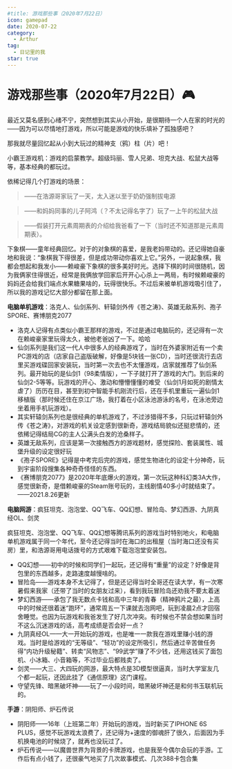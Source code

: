 ```yaml
---
#title: 游戏那些事（2020年7月22日）
icon: gamepad
date: 2020-07-22
category:
  - Arthur
tag:
  - 日记里的我
star: true
---
```

# 游戏那些事（2020年7月22日）🎮

最近又莫名感到心绪不宁，突然想到其实从小开始，是很期待一个人在家的时光的——因为可以尽情地打游戏，所以可能是游戏的快乐填补了孤独感吧？

那我就尽量回忆起从小到大玩过的精神支（鸦）柱（片）吧！

小霸王游戏机：游戏的启蒙教学。超级玛丽、雪人兄弟、坦克大战、松鼠大战等等，基本经典的都玩过。

依稀记得几个打游戏的场景：

> ——在浩源哥家玩了一天，太入迷以至于奶奶强制拔电源

> ——和妈妈同事的儿子阿鸿（？不太记得名字了）玩了一上午的松鼠大战

> ——假装打开元素周期表的介绍给我爸看了一下（当时还不知道那是元素周期表）。

下象棋——童年经典回忆。对于的对象棋的喜爱，是我老妈带动的。还记得她自豪地和我说：“象棋我下得很差，但是成功带动你喜欢上它。”另外，一说起象棋，我都会想起和我发小——赖峻豪下象棋的很多美好时光。选择下棋的时间很随机，因为我俩家住得很近，经常是我俩放学回家后开开心心杀上一两局，有时候赖峻豪的妈妈还会给我们端点水果糖果啥的，玩得很快乐。不过后来被单机游戏吸引住了，所以我的游戏记忆大部分都留在那上面。

**电脑单机游戏**：洛克人、仙剑系列、轩辕剑外传《苍之涛》、英雄无敌系列、孢子SPORE、赛博朋克2077

* 洛克人记得有点类似小霸王那样的游戏，不过是通过电脑玩的，还记得有一次在赖峻豪家里玩得太久，被他老爸凶了一下。哈哈
* 仙剑系列是我们这一代人中很多人的经典游戏了，当时在外婆家附近有一个卖PC游戏的店（店家自己盗版破解，好像是5块钱一张CD），当时还很流行去店里买游戏碟回家安装玩，当时第一次去也不太懂游戏，店家就推荐了仙剑系列。最开始玩的是仙剑1（98柔情版），一下子就打开了游戏的大门。到后来的仙剑2-5等等。玩游戏的开心、激动和懵懵懂懂的难受（仙剑1月如死的剧情太虐了）历历在目，甚至到初中智能手机刚流行后，还在手机里重玩一遍仙剑1移植版（那时候还住在京江广场，我打着在小区泳池游泳的名号，在泳池旁边坐着用手机玩游戏）。
* 其实轩辕剑系列也是很经典的单机游戏了，不过涉猎得不多，只玩过轩辕剑外传《苍之涛》，对游戏的机关设定感到很新奇，游戏结局貌似还挺悲情的，还依稀记得结局CG的主人公满头白发的沧桑样子。
* 英雄无敌系列，应该是第一次接触西方的游戏题材，感觉探险、套装属性、城堡升级的设定很好玩
* 《孢子SPORE》记得是中考完后完的游戏，感觉生物进化的设定十分神奇，玩到宇宙阶段搜集各种奇奇怪怪的东西。
* 《赛博朋克2077》是2020年年底爆火的游戏，第一次玩这种科幻类3A大作，感觉很新奇，是借赖峻豪的Steam账号玩的，主线剧情40多小时就结束了。——2021.8.26更新

**电脑网游**：疯狂坦克、泡泡堂、QQ飞车、QQ幻想、冒险岛、梦幻西游、九阴真经OL、剑灵

疯狂坦克、泡泡堂、QQ飞车、QQ幻想等腾讯系列的游戏当时特别地火，和电脑单机游戏属于同一个年代，至今还记得当时在海口的出租屋（当时海口还没有买房）里，和浩源哥用电话拨号的方式艰难下载泡泡堂安装包。

* QQ幻想——初中的时候和同学们一起玩，还记得有“重量”的设定？好像是背包里的东西越多，走路速度越慢啥的。
* 冒险岛——游戏本身不太记得了，但是还记得当时全哥还在读大学，有一次寒暑假来我家（还带了当时的女朋友过来），看到我玩冒险岛还劝我不要太着迷
* 梦幻西游——承包了我无数点卡钱和高中三年的青春（精神鸦片之最），上高中的时候还很着迷“跑环”，通常周五一下课就去泡网吧，玩到凌晨2点才回宿舍睡觉。也因为玩游戏和我爸发生了好几次冲突。有时候也不禁会想如果当时不这么沉迷游戏的话，高考成绩是否会好一点？
* 九阴真经OL——大一开始玩的游戏，也是唯一一款我在游戏里赚小钱的游戏。当时是给游戏的“无等级”、“轻功”的设定所吸引，然后通过辛苦做任务得“内功升级秘籍”、转卖“风物志”、“99武学”赚了不少钱，还用这钱买了面包机、小冰箱、小音箱等，不过毕业后都贱卖了。
* 剑灵——大三、大四玩的网游，最大特点是3D模型很逼真，当时大学室友几个都一起玩，还因此挂了《通信原理》这门课程。
* 守望先锋、暗黑破坏神——玩了一小段时间，暗黑破坏神还是和何书玉联机玩的。

**手游**：阴阳师、炉石传说

* 阴阳师——16年（上班第二年）开始玩的游戏，当时新买了IPHONE 6S
  PLUS，感觉不玩游戏太浪费了，还记得为+速度的御魂肝了很久，后面因为手机换电池的时候烧了，就再也没玩过了。
* 炉石传说——以魔兽世界为背景的卡牌游戏，也是我至今偶尔会玩的手游。工作后有点小钱了，还很豪气地买了几次故事模式、几次388卡包合集
